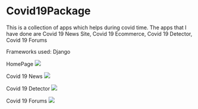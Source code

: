 # Covid19Package
This is a collection of apps which helps during covid time.
The apps that I have done are Covid 19 News Site, Covid 19 Ecommerce, Covid 19 Detector, Covid 19 Forums

Frameworks used: Django

HomePage
<img src = "https://user-images.githubusercontent.com/73742827/121117462-c80c4000-c835-11eb-94b3-7ffa2e7053c9.png">

Covid 19 News
<img src = "https://user-images.githubusercontent.com/73742827/121117472-cb073080-c835-11eb-9333-597595806dcc.png">

Covid 19 Detector
<img src = "https://user-images.githubusercontent.com/73742827/121117480-ccd0f400-c835-11eb-9397-98d5d9d5b43b.png">

Covid 19 Forums
<img src = "https://user-images.githubusercontent.com/73742827/121117485-ce9ab780-c835-11eb-8efc-3a64ee2a1989.png">
